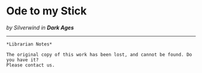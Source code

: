 # Ode to my Stick

_by Silverwind in **Dark Ages**_

***

```
*Librarian Notes*

The original copy of this work has been lost, and cannot be found. Do you have it?
Please contact us.
```
